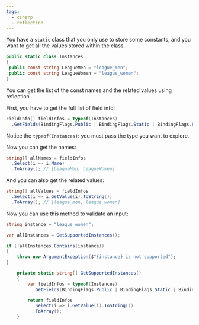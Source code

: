 ```yaml
---
tags:
  - csharp
  - reflection
---
```


You have a `static` class that you only use to store some constants, and you want to get all the values stored within the class.

```cs
public static class Instances
{
 public const string LeagueMen = "league_men";
 public const string LeagueWomen = "league_women";
}
```

You can get the list of the const names and the related values using reflection.

First, you have to get the full list of field info:

```cs
FieldInfo[] fieldInfos = typeof(Instances)
  .GetFields(BindingFlags.Public | BindingFlags.Static | BindingFlags.FlattenHierarchy);
```

Notice the `typeof(Instances)`: you must pass the type you want to explore.

Now you can get the names:

```cs
string[] allNames = fieldInfos
  .Select(i => i.Name)
  .ToArray(); // [LeagueMen, LeagueWomen]
```

And you can also get the related values:

```cs
string[] allValues = fieldInfos
  .Select(i => i.GetValue(i).ToString())
  .ToArray(); // [league_men, league_women]
```

Now you can use this method to validate an input:

```cs
string instance = "league_women";

var allInstances = GetSupportedInstances();

if (!allInstances.Contains(instance))
{
    throw new ArgumentException($"{instance} is not supported");
}

    private static string[] GetSupportedInstances()
    {
        var fieldInfos = typeof(Instances)
          .GetFields(BindingFlags.Public | BindingFlags.Static | BindingFlags.FlattenHierarchy);

        return fieldInfos
          .Select(i => i.GetValue(i).ToString())
          .ToArray();
    }

```

